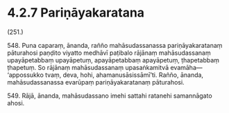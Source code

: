 

# 4.2.7 Pariṇāyakaratana




(251.)

548\. Puna caparaṃ, ānanda, rañño mahāsudassanassa pariṇāyakaratanaṃ pāturahosi paṇḍito viyatto medhāvī paṭibalo rājānaṃ mahāsudassanaṃ upayāpetabbaṃ upayāpetuṃ, apayāpetabbaṃ apayāpetuṃ, ṭhapetabbaṃ ṭhapetuṃ. So rājānaṃ mahāsudassanaṃ upasaṅkamitvā evamāha—  ‘appossukko tvaṃ, deva, hohi, ahamanusāsissāmī’ti. Rañño, ānanda, mahāsudassanassa evarūpaṃ pariṇāyakaratanaṃ pāturahosi.

549\. Rājā, ānanda, mahāsudassano imehi sattahi ratanehi samannāgato ahosi.



